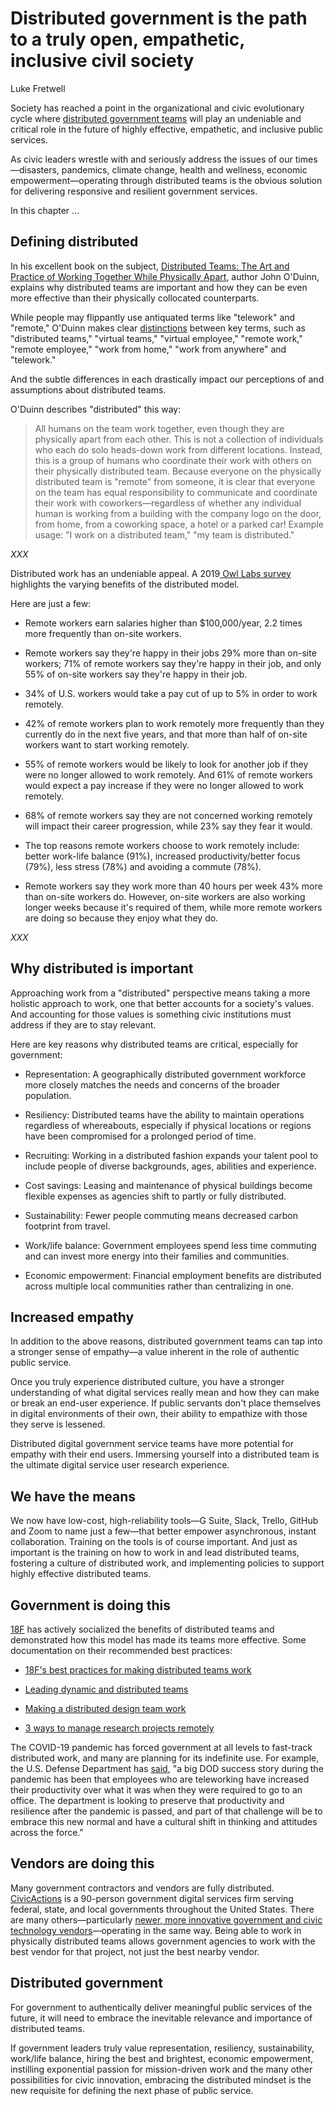 # Distributed government is the path to a truly open, empathetic, inclusive civil society
Luke Fretwell

Society has reached a point in the organizational and civic evolutionary cycle where [distributed government teams](https://distributedgov.com/) will play an undeniable and critical role in the future of highly effective, empathetic, and inclusive public services.

As civic leaders wrestle with and seriously address the issues of our times—disasters, pandemics, climate change, health and wellness, economic empowerment—operating through distributed teams is the obvious solution for delivering responsive and resilient government services.

In this chapter ... 

## Defining distributed
In his excellent book on the subject, [Distributed Teams: The Art and Practice of Working Together While Physically Apart](https://www.amazon.com/dp/1732254907/ref=cm_sw_su_dp), author John O'Duinn, explains why distributed teams are important and how they can be even more effective than their physically collocated counterparts.

While people may flippantly use antiquated terms like "telework" and "remote," O'Duinn makes clear [distinctions](https://oduinn.com/2020/02/25/distributed-team-vs-remote-work-and-work-from-home/) between key terms, such as "distributed teams," "virtual teams," "virtual employee," "remote work," "remote employee," "work from home," "work from anywhere" and "telework."

And the subtle differences in each drastically impact our perceptions of and assumptions about distributed teams.

O'Duinn describes "distributed" this way:

> All humans on the team work together, even though they are physically apart from each other. This is not a collection of individuals who each do solo heads-down work from different locations. Instead, this is a group of humans who coordinate their work with others on their physically distributed team. Because everyone on the physically distributed team is "remote" from someone, it is clear that everyone on the team has equal responsibility to communicate and coordinate their work with coworkers—regardless of whether any individual human is working from a building with the company logo on the door, from home, from a coworking space, a hotel or a parked car! Example usage: "I work on a distributed team," "my team is distributed."

_XXX_

Distributed work has an undeniable appeal. A 2019[ Owl Labs survey](https://www.owllabs.com/blog/remote-work-statistics) highlights the varying benefits of the distributed model.

Here are just a few:

* Remote workers earn salaries higher than $100,000/year, 2.2 times more frequently than on-site workers.

* Remote workers say they're happy in their jobs 29% more than on-site workers; 71% of remote workers say they're happy in their job, and only 55% of on-site workers say they're happy in their job.

* 34% of U.S. workers would take a pay cut of up to 5% in order to work remotely.

* 42% of remote workers plan to work remotely more frequently than they currently do in the next five years, and that more than half of on-site workers want to start working remotely.

* 55% of remote workers would be likely to look for another job if they were no longer allowed to work remotely. And 61% of remote workers would expect a pay increase if they were no longer allowed to work remotely.

* 68% of remote workers say they are not concerned working remotely will impact their career progression, while 23% say they fear it would.

* The top reasons remote workers choose to work remotely include: better work-life balance (91%), increased productivity/better focus (79%), less stress (78%) and avoiding a commute (78%).

* Remote workers say they work more than 40 hours per week 43% more than on-site workers do. However, on-site workers are also working longer weeks because it's required of them, while more remote workers are doing so because they enjoy what they do.

_XXX_

## Why distributed is important
Approaching work from a "distributed" perspective means taking a more holistic approach to work, one that better accounts for a society's values. And accounting for those values is something civic institutions must address if they are to stay relevant.

Here are key reasons why distributed teams are critical, especially for government:

* Representation: A geographically distributed government workforce more closely matches the needs and concerns of the broader population.

* Resiliency: Distributed teams have the ability to maintain operations regardless of whereabouts, especially if physical locations or regions have been compromised for a prolonged period of time.

* Recruiting: Working in a distributed fashion expands your talent pool to include people of diverse backgrounds, ages, abilities and experience.

* Cost savings: Leasing and maintenance of physical buildings become flexible expenses as agencies shift to partly or fully distributed.

* Sustainability: Fewer people commuting means decreased carbon footprint from travel.

* Work/life balance: Government employees spend less time commuting and can invest more energy into their families and communities.

* Economic empowerment: Financial employment benefits are distributed across multiple local communities rather than centralizing in one.

## Increased empathy
In addition to the above reasons, distributed government teams can tap into a stronger sense of empathy—a value inherent in the role of authentic public service.

Once you truly experience distributed culture, you have a stronger understanding of what digital services really mean and how they can make or break an end-user experience. If public servants don't place themselves in digital environments of their own, their ability to empathize with those they serve is lessened.

Distributed digital government service teams have more potential for empathy with their end users. Immersing yourself into a distributed team is the ultimate digital service user research experience.

## We have the means
We now have low-cost, high-reliability tools—G Suite, Slack, Trello, GitHub and Zoom to name just a few—that better empower asynchronous, instant collaboration. Training on the tools is of course important. And just as important is the training on how to work in and lead distributed teams, fostering a culture of distributed work, and implementing policies to support highly effective distributed teams.

## Government is doing this
[18F](https://18f.gsa.gov/) has actively socialized the benefits of distributed teams and demonstrated how this model has made its teams more effective. Some documentation on their recommended best practices:

* [18F's best practices for making distributed teams work](https://18f.gsa.gov/2015/10/15/best-practices-for-distributed-teams/)

* [Leading dynamic and distributed teams](https://product-guide.18f.gov/we-do-product-well/leading-dynamic-and-distributed-teams/)

* [Making a distributed design team work](https://18f.gsa.gov/2016/04/27/making-a-distributed-design-team-work/)

* [3 ways to manage research projects remotely](https://18f.gsa.gov/2017/09/27/three-ways-to-manage-research-projects/)

The COVID-19 pandemic has forced government at all levels to fast-track distributed work, and many are planning for its indefinite use. For example, the U.S. Defense Department has [said](https://www.defense.gov/Explore/News/Article/Article/2284622/work-effectiveness-is-a-product-not-a-location-dod-official-says/), "a big DOD success story during the pandemic has been that employees who are teleworking have increased their productivity over what it was when they were required to go to an office. The department is looking to preserve that productivity and resilience after the pandemic is passed, and part of that challenge will be to embrace this new normal and have a cultural shift in thinking and attitudes across the force."

## Vendors are doing this
Many government contractors and vendors are fully distributed. [CivicActions](https://civicactions.com) is a 90-person government digital services firm serving federal, state, and local governments throughout the United States. There are many others—particularly [newer, more innovative government and civic technology vendors](https://digitalservicescoalition.org)—operating in the same way. Being able to work in physically distributed teams allows government agencies to work with the best vendor for that project, not just the best nearby vendor.

## Distributed government
For government to authentically deliver meaningful public services of the future, it will need to embrace the inevitable relevance and importance of distributed teams.

If government leaders truly value representation, resiliency, sustainability, work/life balance, hiring the best and brightest, economic empowerment, instilling exponential passion for mission-driven work and the many other possibilities for civic innovation, embracing the distributed mindset is the new requisite for defining the next phase of public service.
